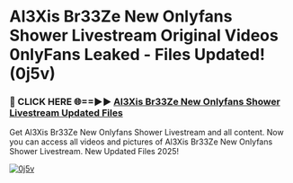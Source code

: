 # Al3Xis Br33Ze New Onlyfans Shower Livestream Original Videos 0nlyFans Leaked - Files Updated! (0j5v)

<h3>🔴 CLICK HERE 🌐==►► <a href="https://tinyurl.com/ms9xzufz" rel="nofollow">Al3Xis Br33Ze New Onlyfans Shower Livestream Updated Files</a></h3>

Get Al3Xis Br33Ze New Onlyfans Shower Livestream and all content. Now you can access all videos and pictures of Al3Xis Br33Ze New Onlyfans Shower Livestream. New Updated Files 2025!

[![0j5v](https://i.imgur.com/PQ7UWWw.gif)](https://tinyurl.com/ms9xzufz)
